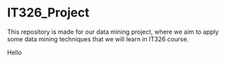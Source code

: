# IT326_Project
This repository is made for our data mining project, where we aim to apply some data mining techniques that we will learn in IT326 course.
 
 
 Hello